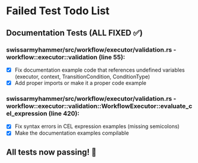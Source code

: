 # Failed Test Todo List

## Documentation Tests (ALL FIXED ✅)

### swissarmyhammer/src/workflow/executor/validation.rs - workflow::executor::validation (line 55):
- [x] Fix documentation example code that references undefined variables (executor, context, TransitionCondition, ConditionType)
- [x] Add proper imports or make it a proper code example

### swissarmyhammer/src/workflow/executor/validation.rs - workflow::executor::validation::WorkflowExecutor::evaluate_cel_expression (line 420):
- [x] Fix syntax errors in CEL expression examples (missing semicolons)
- [x] Make the documentation examples compilable

## All tests now passing! 🎉